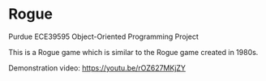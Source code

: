 # Rogue
Purdue ECE39595 Object-Oriented Programming Project

This is a Rogue game which is similar to the Rogue game created in 1980s.

Demonstration video: https://youtu.be/rOZ627MKjZY

